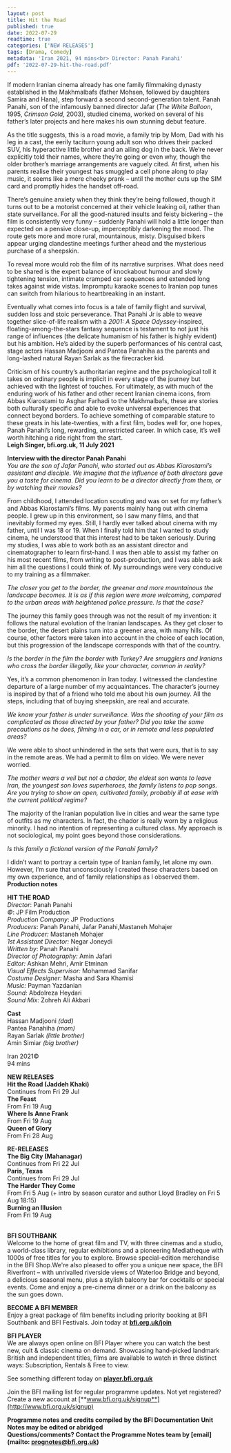 ```yaml
---
layout: post
title: Hit the Road
published: true
date: 2022-07-29
readtime: true
categories: ['NEW RELEASES']
tags: [Drama, Comedy]
metadata: 'Iran 2021, 94 mins<br> Director: Panah Panahi'
pdf: '2022-07-29-hit-the-road.pdf'
---
```


If modern Iranian cinema already has one family filmmaking dynasty established in the Makhmalbafs (father Mohsen, followed by daughters Samira and Hana), step forward a second second-generation talent. Panah Panahi, son of the infamously banned director Jafar (_The White Balloon_, 1995, _Crimson Gold_, 2003), studied cinema, worked on several of his father’s later projects and here makes his own stunning debut feature.

As the title suggests, this is a road movie, a family trip by Mom, Dad with his leg in a cast, the eerily taciturn young adult son who drives their packed SUV, his hyperactive little brother and an ailing dog in the back. We’re never explicitly told their names, where they’re going or even why, though the older brother’s marriage arrangements are vaguely cited. At first, when his parents realise their youngest has smuggled a cell phone along to play music, it seems like a mere cheeky prank – until the mother cuts up the SIM card and promptly hides the handset off-road.

There’s genuine anxiety when they think they’re being followed, though it turns out to be a motorist concerned at their vehicle leaking oil, rather than state surveillance. For all the good-natured insults and feisty bickering – the film is consistently very funny – suddenly Panahi will hold a little longer than expected on a pensive close-up, imperceptibly darkening the mood. The route gets more and more rural, mountainous, misty. Disguised bikers appear urging clandestine meetings further ahead and the mysterious purchase of a sheepskin.

To reveal more would rob the film of its narrative surprises. What does need to be shared is the expert balance of knockabout humour and slowly tightening tension, intimate cramped car sequences and extended long takes against wide vistas. Impromptu karaoke scenes to Iranian pop tunes can switch from hilarious to heartbreaking in an instant.

Eventually what comes into focus is a tale of family flight and survival, sudden loss and stoic perseverance. That Panahi Jr is able to weave together slice-of-life realism with a _2001: A Space Odyssey_-inspired, floating-among-the-stars fantasy sequence is testament to not just his range of influences (the delicate humanism of his father is highly evident) but his ambition. He’s aided by the superb performances of his central cast, stage actors Hassan Madjooni and Pantea Panahiha as the parents and long-lashed natural Rayan Sarlak as the firecracker kid.

Criticism of his country’s authoritarian regime and the psychological toll it takes on ordinary people is implicit in every stage of the journey but achieved with the lightest of touches. For ultimately, as with much of the enduring work of his father and other recent Iranian cinema icons, from Abbas Kiarostami to Asghar Farhadi to the Makhmalbafs, these are stories both culturally specific and able to evoke universal experiences that connect beyond borders. To achieve something of comparable stature to these greats in his late-twenties, with a first film, bodes well for, one hopes, Panah Panahi’s long, rewarding, unrestricted career. In which case, it’s well worth hitching a ride right from the start.  
**Leigh Singer, bfi.org.uk, 11 July 2021**  

**Interview with the director Panah Panahi**  
_You are the son of Jafar Panahi, who started out as Abbas Kiarostami’s assistant and disciple. We imagine that the influence of both directors gave you a taste for cinema. Did you learn to be a director directly from them, or by watching their movies?_

From childhood, I attended location scouting and was on set for my father’s and Abbas Kiarostami’s films. My parents mainly hang out with cinema people. I grew up in this environment, so I saw many films, and that inevitably formed my eyes. Still, I hardly ever talked about cinema with my father, until I was 18 or 19. When I finally told him that I wanted to study cinema, he understood that this interest had to be taken seriously. During my studies, I was able to work both as an assistant director and cinematographer to learn first-hand. I was then able to assist my father on his most recent films, from writing to post-production, and I was able to ask him all the questions I could think of. My surroundings were very conducive to my training as a filmmaker.

_The closer you get to the border, the greener and more mountainous the landscape becomes. It is as if this region were more welcoming, compared to the urban areas with heightened police pressure. Is that the case?_

The journey this family goes through was not the result of my invention: it follows the natural evolution of the Iranian landscapes. As they get closer to the border, the desert plains turn into a greener area, with many hills. Of course, other factors were taken into account in the choice of each location, but this progression of the landscape corresponds with that of the country.

_Is the border in the film the border with Turkey? Are smugglers and Iranians who cross the border illegally, like your character, common in reality?_

Yes, it’s a common phenomenon in Iran today. I witnessed the clandestine departure of a large number of my acquaintances. The character’s journey is inspired by that of a friend who told me about his own journey. All the steps, including that of buying sheepskin, are real and accurate.

_We know your father is under surveillance. Was the shooting of your film as complicated as those directed by your father? Did you take the same precautions as he does, filming in a car, or in remote and less populated areas?_

We were able to shoot unhindered in the sets that were ours, that is to say in the remote areas. We had a permit to film on video. We were never worried.

_The mother wears a veil but not a chador, the eldest son wants to leave Iran, the youngest son loves superheroes, the family listens to pop songs. Are you trying to show an open, cultivated family, probably ill at ease with the current political regime?_

The majority of the Iranian population live in cities and wear the same type of outfits as my characters. In fact, the chador is really worn by a religious minority. I had no intention of representing a cultured class. My approach is not sociological, my point goes beyond those considerations.

_Is this family a fictional version of the Panahi family?_

I didn’t want to portray a certain type of Iranian family, let alone my own. However, I’m sure that unconsciously I created these characters based on my own experience, and of family relationships as I observed them.  
**Production notes**  

**HIT THE ROAD**  
_Director_: Panah Panahi  
_©_: JP Film Production  
_Production Company_: JP Productions  
_Producers_: Panah Panahi, Jafar Panahi,Mastaneh Mohajer  
_Line Producer:_ Mastaneh Mohajer  
_1st Assistant Director:_ Negar Joneydi  
_Written by_: Panah Panahi  
_Director of Photography:_ Amin Jafari  
_Editor:_ Ashkan Mehri, Amir Etminan  
_Visual Effects Supervisor:_ Mohammad Sanifar  
_Costume Designer:_ Masha and Sara Khamisi  
_Music:_ Payman Yazdanian  
_Sound:_ Abdolreza Heydari  
_Sound Mix:_ Zohreh Ali Akbari  

**Cast**  
Hassan Madjooni _(dad)_  
Pantea Panahiha _(mom)_  
Rayan Sarlak _(little brother)_  
Amin Simiar _(big brother)_  

Iran 2021©  
94 mins  

**NEW RELEASES**  
**Hit the Road (Jaddeh Khaki)**  
Continues from Fri 29 Jul  
**The Feast**  
From Fri 19 Aug  
**Where Is Anne Frank**  
From Fri 19 Aug  
**Queen of Glory**  
From Fri 28 Aug  

**RE-RELEASES**  
**The Big City (Mahanagar)**  
Continues from Fri 22 Jul  
**Paris, Texas**  
Continues from Fri 29 Jul  
**The Harder They Come**  
From Fri 5 Aug (+ intro by season curator and author Lloyd Bradley on Fri 5 Aug 18:15)  
**Burning an Illusion**  
From Fri 19 Aug  
<br>

**BFI SOUTHBANK**  
Welcome to the home of great film and TV, with three cinemas and a studio, a world-class library, regular exhibitions and a pioneering Mediatheque with 1000s of free titles for you to explore. Browse special-edition merchandise in the BFI Shop.We&#39;re also pleased to offer you a unique new space, the BFI Riverfront – with unrivalled riverside views of Waterloo Bridge and beyond, a delicious seasonal menu, plus a stylish balcony bar for cocktails or special events. Come and enjoy a pre-cinema dinner or a drink on the balcony as the sun goes down.  

**BECOME A BFI MEMBER**  
Enjoy a great package of film benefits including priority booking at BFI Southbank and BFI Festivals. Join today at [**bfi.org.uk/join**](http://www.bfi.org.uk/join)  

**BFI PLAYER**  
 We are always open online on BFI Player where you can watch the best new, cult &amp; classic cinema on demand. Showcasing hand-picked landmark British and independent titles, films are available to watch in three distinct ways: Subscription, Rentals &amp; Free to view.  

See something different today on [**player.bfi.org.uk**](https://player.bfi.org.uk)  

Join the BFI mailing list for regular programme updates. Not yet registered? Create a new account at [**www.bfi.org.uk/signup**](http://www.bfi.org.uk/signup)

**Programme notes and credits compiled by the BFI Documentation Unit  
Notes may be edited or abridged  
Questions/comments? Contact the Programme Notes team by [email](mailto: prognotes@bfi.org.uk)**
